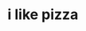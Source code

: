 <!DOCTYPE html>
<html>
<body>    
<h1>
  <title>My first website</title>
</h1>      
</body>
   <h1>i like pizza</h1>
</body>
</html>

